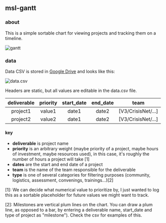 ## msl-gantt

### about
This is a simple sortable chart for viewing projects and tracking them on a timeline.

![gantt](https://raw.githubusercontent.com/auremoser/msl-gantt/gh-pages/assets/sheet.png)

### data
Data CSV is stored in [Google Drive](https://docs.google.com/a/mozilla.com/spreadsheets/d/1IHocOhSxwA9XkO6rznmetSz_ATBIAPHgms4htOEd-tk/edit?usp=sharing) and looks like this:

![data.csv](https://raw.githubusercontent.com/auremoser/msl-gantt/gh-pages/assets/gantt.png)

Headers are static, but all values are editable in the data.csv file.

deliverable	| priority	| start_date	| end_date 	| team | type
:---:	| :----: 	| :--------: 	| :------: 	| :----: | :----:
project1 | value1 	| date1 		| date2 	| [V3/CrisisNet/...] | community
project2 | value2 	| date1 		| date2 	| [V3/CrisisNet/...] | logistics

#### key
* **deliverable** is project name
* **priority** is an arbitrary weight (maybe priority of a project, maybe hours of investment, maybe resources used), in this case, it's roughly the number of hours a project will take [1]
* **dates** are the start and end date of a project
* **team** is the name of the team responsible for the deliverable
* **type** is one of several categories for filtering purposes (community, logistics, assessment, convenings, trainings...)[2]

[1]: We can decide what numerical value to prioritize by, I just wanted to log this as a sortable placeholder for future values we might want to track.

[2]: Milestones are vertical plum lines on the chart. You can draw a plum line, as opposed to a bar, by entering a deliverable name, start_date and type of project as "milestone"). Check the csv for examples of this.